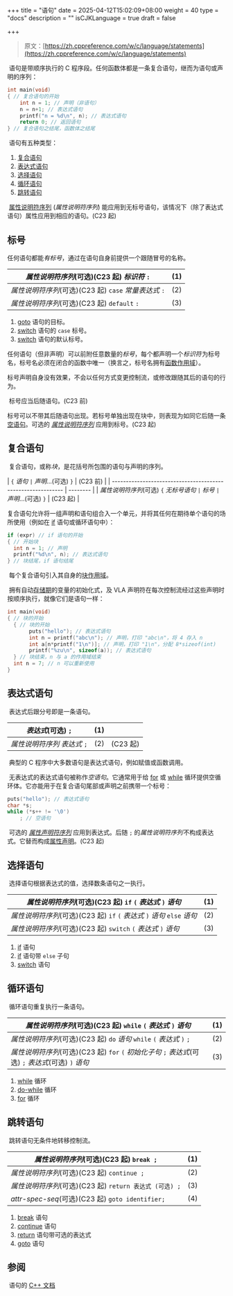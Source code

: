 +++
title = "语句"
date = 2025-04-12T15:02:09+08:00
weight = 40
type = "docs"
description = ""
isCJKLanguage = true
draft = false

+++

> 原文：[https://zh.cppreference.com/w/c/language/statements](https://zh.cppreference.com/w/c/language/statements)

​	语句是带顺序执行的 C 程序段。任何函数体都是一条复合语句，继而为语句或声明的序列：

```c
int main(void)
{ // 复合语句的开始
    int n = 1; // 声明（非语句）
    n = n+1; // 表达式语句
    printf("n = %d\n", n); // 表达式语句
    return 0; // 返回语句
} // 复合语句之结尾，函数体之结尾
```


​	语句有五种类型：

1) [复合语句](https://zh.cppreference.com/w/c/language/statements#.E5.A4.8D.E5.90.88.E8.AF.AD.E5.8F.A5)
2) [表达式语句](https://zh.cppreference.com/w/c/language/statements#.E8.A1.A8.E8.BE.BE.E5.BC.8F.E8.AF.AD.E5.8F.A5)
3) [选择语句](https://zh.cppreference.com/w/c/language/statements#.E9.80.89.E6.8B.A9.E8.AF.AD.E5.8F.A5)
4) [循环语句](https://zh.cppreference.com/w/c/language/statements#.E5.BE.AA.E7.8E.AF.E8.AF.AD.E5.8F.A5)
5) [跳转语句](https://zh.cppreference.com/w/c/language/statements#.E8.B7.B3.E8.BD.AC.E8.AF.AD.E5.8F.A5)

​	[属性说明符序列](https://zh.cppreference.com/w/c/language/attributes) (*属性说明符序列*) 能应用到无标号语句，该情况下（除了表达式语句）属性应用到相应的语句。(C23 起)

## 标号

​	任何语句都能*有标号*，通过在语句自身前提供一个跟随冒号的名称。

| *属性说明符序列*(可选)(C23 起) *标识符* `:`            | (1)  |
| ------------------------------------------------------ | ---- |
| *属性说明符序列*(可选)(C23 起) `case` *常量表达式* `:` | (2)  |
| *属性说明符序列*(可选)(C23 起) `default` `:`           | (3)  |

1) [goto](https://zh.cppreference.com/w/c/language/goto) 语句的目标。
2) [switch](https://zh.cppreference.com/w/c/language/switch) 语句的 `case` 标号。
3) [switch](https://zh.cppreference.com/w/c/language/switch) 语句的默认标号。

​	任何语句（但非声明）可以前附任意数量的*标号*，每个都声明一个*标识符* ﻿为标号名，标号名必须在闭合的函数中唯一（换言之，标号名拥有[函数作用域](https://zh.cppreference.com/w/c/language/scope)）。

​	标号声明自身没有效果，不会以任何方式变更控制流，或修改跟随其后的语句的行为。

​	标号应当后随语句。(C23 前)

​	标号可以不带其后随语句出现。若标号单独出现在块中，则表现为如同它后随一条[空语句](https://zh.cppreference.com/w/c/language/statements#.E8.A1.A8.E8.BE.BE.E5.BC.8F.E8.AF.AD.E5.8F.A5)。可选的 [*属性说明符序列*](https://zh.cppreference.com/w/c/language/attributes) 应用到标号。(C23 起)

## 复合语句

​	复合语句，或称*块*，是花括号所包围的语句与声明的序列。

| `{` *语句* `|` *声明*...(可选) `}`                           | (C23 前) |
| ------------------------------------------------------------ | -------- |
| *属性说明符序列*(可选) `{` *无标号语句* `|` *标号* `|` *声明*...(可选) `}` | (C23 起) |

​	复合语句允许将一组声明和语句组合入一个单元，并将其任何在期待单个语句的场所使用（例如在 [if](https://zh.cppreference.com/w/c/language/if) 语句或循环语句中）：

```c
if (expr) // if 语句的开始
{ // 开始块
  int n = 1; // 声明
  printf("%d\n", n); // 表达式语句
} // 块结尾，if 语句结尾
```

​	每个复合语句引入其自身的[块作用域](https://zh.cppreference.com/w/c/language/scope)。

​	拥有自动[存储期](https://zh.cppreference.com/w/c/language/storage_duration)的变量的初始化式，及 VLA 声明符在每次控制流经过这些声明时按顺序执行，就像它们是语句一样：

```c
int main(void)
{ // 块的开始
  { // 块的开始
       puts("hello"); // 表达式语句
       int n = printf("abc\n"); // 声明，打印 "abc\n"，将 4 存入 n
       int a[n*printf("1\n")]; // 声明，打印 "1\n"，分配 8*sizeof(int)
       printf("%zu\n", sizeof(a)); // 表达式语句
  } // 块结束，n 与 a 的作用域结束
  int n = 7; // n 可以重新使用
}
```

## 表达式语句

​	表达式后跟分号即是一条语句。

| *表达式*(可选) `;`            | (1)  |          |
| ----------------------------- | ---- | -------- |
| *属性说明符序列* *表达式* `;` | (2)  | (C23 起) |

​	典型的 C 程序中大多数语句是表达式语句，例如赋值或函数调用。

​	无表达式的表达式语句被称作*空语句*。它通常用于给 [for](https://zh.cppreference.com/w/c/language/for) 或 [while](https://zh.cppreference.com/w/c/language/while) 循环提供空循环体。它亦能用于在复合语句尾部或声明之前携带一个标号：

```c
puts("hello"); // 表达式语句
char *s;
while (*s++ != '\0')
    ; // 空语句
```

​	可选的 [*属性声明符序列*](https://zh.cppreference.com/w/c/language/attributes) 应用到表达式。后随 `;` 的*属性说明符序列* ﻿不构成表达式。它替而构成[属性声明](https://zh.cppreference.com/w/c/language/declarations)。(C23 起)

## 选择语句

​	选择语句根据表达式的值，选择数条语句之一执行。

| *属性说明符序列*(可选)(C23 起) `if` `(` *表达式* `)` *语句*  | (1)  |
| ------------------------------------------------------------ | ---- |
| *属性说明符序列*(可选)(C23 起) `if` `(` *表达式* `)` *语句* `else` *语句* | (2)  |
| *属性说明符序列*(可选)(C23 起) `switch` `(` *表达式* `)` *语句* | (3)  |

1) [if](https://zh.cppreference.com/w/c/language/if) 语句
2) [if](https://zh.cppreference.com/w/c/language/if) 语句带 `else` 子句
3) [switch](https://zh.cppreference.com/w/c/language/switch) 语句

## 循环语句

​	循环语句重复执行一条语句。

| *属性说明符序列*(可选)(C23 起) `while` `(` *表达式* `)` *语句* | (1)  |
| ------------------------------------------------------------ | ---- |
| *属性说明符序列*(可选)(C23 起) `do` *语句* `while` `(` *表达式* `)` `;` | (2)  |
| *属性说明符序列*(可选)(C23 起) `for` `(` *初始化子句* `;` *表达式*(可选) `;` *表达式*(可选) `)` *语句* | (3)  |

1) [while](https://zh.cppreference.com/w/c/language/while) 循环
2) [do-while](https://zh.cppreference.com/w/c/language/do) 循环
3) [for](https://zh.cppreference.com/w/c/language/for) 循环

## 跳转语句

​	跳转语句无条件地转移控制流。

| *属性说明符序列*(可选)(C23 起) `break ;`                | (1)  |
| ------------------------------------------------------- | ---- |
| *属性说明符序列*(可选)(C23 起) `continue ;`             | (2)  |
| *属性说明符序列*(可选)(C23 起) `return 表达式 (可选) ;` | (3)  |
| *attr-spec-seq*(可选)(C23 起) `goto identifier;`        | (4)  |

1) [break](https://zh.cppreference.com/w/c/language/break) 语句
2) [continue](https://zh.cppreference.com/w/c/language/continue) 语句
3) [return](https://zh.cppreference.com/w/c/language/return) 语句带可选的表达式
4) [goto](https://zh.cppreference.com/w/c/language/goto) 语句

## 参阅

​	语句的 [C++ 文档](https://zh.cppreference.com/w/cpp/language/statements)